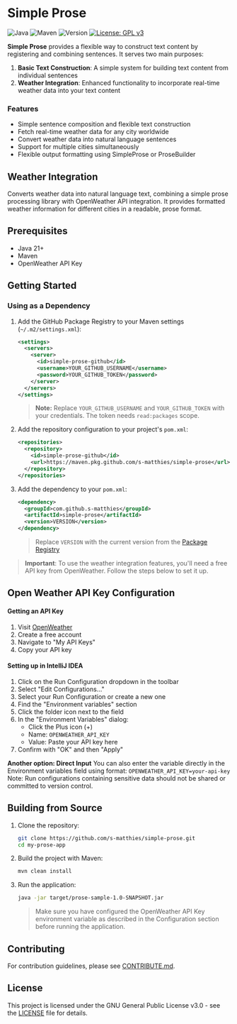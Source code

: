 # Simple Prose

![Java](https://img.shields.io/badge/Java-21%2B-brightgreen.svg)
![Maven](https://img.shields.io/badge/Maven-3.9.9-brightgreen.svg)
![Version](https://img.shields.io/badge/version-1.0--SNAPSHOT-orange.svg)
[![License: GPL v3](https://img.shields.io/badge/License-GPLv3-blue.svg)](https://www.gnu.org/licenses/gpl-3.0)

**Simple Prose** provides a flexible way to construct text content by registering and combining sentences. It serves two main purposes:

1. **Basic Text Construction**: A simple system for building text content from individual sentences
2. **Weather Integration**: Enhanced functionality to incorporate real-time weather data into your text content

### Features

- Simple sentence composition and flexible text construction
- Fetch real-time weather data for any city worldwide
- Convert weather data into natural language sentences
- Support for multiple cities simultaneously
- Flexible output formatting using SimpleProse or ProseBuilder

## Weather Integration

Converts weather data into natural language text, combining a simple prose processing library with OpenWeather API integration.
It provides formatted weather information for different cities in a readable, prose format.

## Prerequisites

- Java 21+
- Maven
- OpenWeather API Key

## Getting Started

### Using as a Dependency
1. Add the GitHub Package Registry to your Maven settings (`~/.m2/settings.xml`):
   ```xml
   <settings>
     <servers>
       <server>
         <id>simple-prose-github</id>
         <username>YOUR_GITHUB_USERNAME</username>
         <password>YOUR_GITHUB_TOKEN</password>
       </server>
     </servers>
   </settings>
   ```
   > **Note:** Replace `YOUR_GITHUB_USERNAME` and `YOUR_GITHUB_TOKEN` with your credentials. The token needs `read:packages` scope.

2. Add the repository configuration to your project's `pom.xml`:
   ```xml
   <repositories>
     <repository>
       <id>simple-prose-github</id>
       <url>https://maven.pkg.github.com/s-matthies/simple-prose</url>
     </repository>
   </repositories>
   ```

3. Add the dependency to your `pom.xml`:
   ```xml
   <dependency>
     <groupId>com.github.s-matthies</groupId>
     <artifactId>simple-prose</artifactId>
     <version>VERSION</version>
   </dependency>
   ```
   > Replace `VERSION` with the current version from the [Package Registry](https://github.com/s-matthies/simple-prose/packages/2519474)

> **Important**: To use the weather integration features, you'll need a free API key from OpenWeather. Follow the steps below to set it up.

## Open Weather API Key Configuration

#### Getting an API Key
1. Visit [OpenWeather](https://openweathermap.org/api)
2. Create a free account
3. Navigate to "My API Keys"
4. Copy your API key

#### Setting up in IntelliJ IDEA
1. Click on the Run Configuration dropdown in the toolbar
2. Select "Edit Configurations..."
3. Select your Run Configuration or create a new one
4. Find the "Environment variables" section
5. Click the folder icon next to the field
6. In the "Environment Variables" dialog:
   - Click the Plus icon (+)
   - Name: `OPENWEATHER_API_KEY`
   - Value: Paste your API key here
7. Confirm with "OK" and then "Apply"

**Another option: Direct Input**
You can also enter the variable directly in the Environment variables field using format: `OPENWEATHER_API_KEY=your-api-key`
Note: Run configurations containing sensitive data should not be shared or committed to version control.


## Building from Source

1. Clone the repository:
   ```bash
   git clone https://github.com/s-matthies/simple-prose.git
   cd my-prose-app
   ```

2. Build the project with Maven:
   ```bash
   mvn clean install
   ```
3. Run the application:
   ```bash
   java -jar target/prose-sample-1.0-SNAPSHOT.jar
   ```

   > Make sure you have configured the OpenWeather API Key environment variable as described in the Configuration section before running the application.
   
## Contributing
For contribution guidelines, please see [CONTRIBUTE.md](CONTRIBUTE.md).

## License

This project is licensed under the GNU General Public License v3.0 - see the [LICENSE](LICENSE) file for details.
